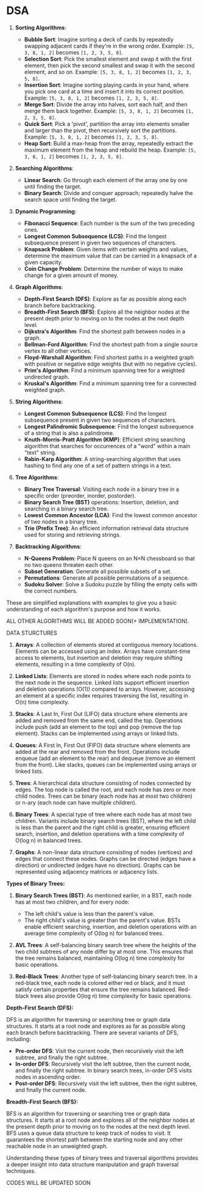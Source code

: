 # DSA

1. **Sorting Algorithms**:
   - **Bubble Sort**: Imagine sorting a deck of cards by repeatedly swapping adjacent cards if they're in the wrong order.
     Example: `[5, 3, 8, 1, 2]` becomes `[1, 2, 3, 5, 8]`.
   - **Selection Sort**: Pick the smallest element and swap it with the first element, then pick the second smallest and swap it with the second element, and so on.
     Example: `[5, 3, 8, 1, 2]` becomes `[1, 2, 3, 5, 8]`.
   - **Insertion Sort**: Imagine sorting playing cards in your hand, where you pick one card at a time and insert it into its correct position.
     Example: `[5, 3, 8, 1, 2]` becomes `[1, 2, 3, 5, 8]`.
   - **Merge Sort**: Divide the array into halves, sort each half, and then merge them back together.
     Example: `[5, 3, 8, 1, 2]` becomes `[1, 2, 3, 5, 8]`.
   - **Quick Sort**: Pick a 'pivot', partition the array into elements smaller and larger than the pivot, then recursively sort the partitions.
     Example: `[5, 3, 8, 1, 2]` becomes `[1, 2, 3, 5, 8]`.
   - **Heap Sort**: Build a max-heap from the array, repeatedly extract the maximum element from the heap and rebuild the heap.
     Example: `[5, 3, 8, 1, 2]` becomes `[1, 2, 3, 5, 8]`.

2. **Searching Algorithms**:
   - **Linear Search**: Go through each element of the array one by one until finding the target.
   - **Binary Search**: Divide and conquer approach; repeatedly halve the search space until finding the target.

3. **Dynamic Programming**:
   - **Fibonacci Sequence**: Each number is the sum of the two preceding ones.
   - **Longest Common Subsequence (LCS)**: Find the longest subsequence present in given two sequences of characters.
   - **Knapsack Problem**: Given items with certain weights and values, determine the maximum value that can be carried in a knapsack of a given capacity.
   - **Coin Change Problem**: Determine the number of ways to make change for a given amount of money.

4. **Graph Algorithms**:
   - **Depth-First Search (DFS)**: Explore as far as possible along each branch before backtracking.
   - **Breadth-First Search (BFS)**: Explore all the neighbor nodes at the present depth prior to moving on to the nodes at the next depth level.
   - **Dijkstra's Algorithm**: Find the shortest path between nodes in a graph.
   - **Bellman-Ford Algorithm**: Find the shortest path from a single source vertex to all other vertices.
   - **Floyd-Warshall Algorithm**: Find shortest paths in a weighted graph with positive or negative edge weights (but with no negative cycles).
   - **Prim's Algorithm**: Find a minimum spanning tree for a weighted undirected graph.
   - **Kruskal's Algorithm**: Find a minimum spanning tree for a connected weighted graph.

5. **String Algorithms**:
   - **Longest Common Subsequence (LCS)**: Find the longest subsequence present in given two sequences of characters.
   - **Longest Palindromic Subsequence**: Find the longest subsequence of a string that is also a palindrome.
   - **Knuth-Morris-Pratt Algorithm (KMP)**: Efficient string searching algorithm that searches for occurrences of a "word" within a main "text" string.
   - **Rabin-Karp Algorithm**: A string-searching algorithm that uses hashing to find any one of a set of pattern strings in a text.

6. **Tree Algorithms**:
   - **Binary Tree Traversal**: Visiting each node in a binary tree in a specific order (preorder, inorder, postorder).
   - **Binary Search Tree (BST)** operations: Insertion, deletion, and searching in a binary search tree.
   - **Lowest Common Ancestor (LCA)**: Find the lowest common ancestor of two nodes in a binary tree.
   - **Trie (Prefix Tree)**: An efficient information retrieval data structure used for storing and retrieving strings.

7. **Backtracking Algorithms**:
   - **N-Queens Problem**: Place N queens on an N×N chessboard so that no two queens threaten each other.
   - **Subset Generation**: Generate all possible subsets of a set.
   - **Permutations**: Generate all possible permutations of a sequence.
   - **Sudoku Solver**: Solve a Sudoku puzzle by filling the empty cells with the correct numbers.

These are simplified explanations with examples to give you a basic understanding of each algorithm's purpose and how it works.

ALL OTHER ALGORITHMS WILL BE ADDED SOON(+ IMPLEMENTATION).


DATA STURCTURES



1. **Arrays**: A collection of elements stored at contiguous memory locations. Elements can be accessed using an index. Arrays have constant-time access to elements, but insertion and deletion may require shifting elements, resulting in a time complexity of O(n).

2. **Linked Lists**: Elements are stored in nodes where each node points to the next node in the sequence. Linked lists support efficient insertion and deletion operations (O(1)) compared to arrays. However, accessing an element at a specific index requires traversing the list, resulting in O(n) time complexity.

3. **Stacks**: A Last In, First Out (LIFO) data structure where elements are added and removed from the same end, called the top. Operations include push (add an element to the top) and pop (remove the top element). Stacks can be implemented using arrays or linked lists.

4. **Queues**: A First In, First Out (FIFO) data structure where elements are added at the rear and removed from the front. Operations include enqueue (add an element to the rear) and dequeue (remove an element from the front). Like stacks, queues can be implemented using arrays or linked lists.

5. **Trees**: A hierarchical data structure consisting of nodes connected by edges. The top node is called the root, and each node has zero or more child nodes. Trees can be binary (each node has at most two children) or n-ary (each node can have multiple children).

6. **Binary Trees**: A special type of tree where each node has at most two children. Variants include binary search trees (BST), where the left child is less than the parent and the right child is greater, ensuring efficient search, insertion, and deletion operations with a time complexity of O(log n) in balanced trees.

7. **Graphs**: A non-linear data structure consisting of nodes (vertices) and edges that connect these nodes. Graphs can be directed (edges have a direction) or undirected (edges have no direction). Graphs can be represented using adjacency matrices or adjacency lists.



**Types of Binary Trees:**

1. **Binary Search Trees (BST)**: As mentioned earlier, in a BST, each node has at most two children, and for every node:
   - The left child's value is less than the parent's value.
   - The right child's value is greater than the parent's value.
   BSTs enable efficient searching, insertion, and deletion operations with an average time complexity of O(log n) for balanced trees.

2. **AVL Trees**: A self-balancing binary search tree where the heights of the two child subtrees of any node differ by at most one. This ensures that the tree remains balanced, maintaining O(log n) time complexity for basic operations.

3. **Red-Black Trees**: Another type of self-balancing binary search tree. In a red-black tree, each node is colored either red or black, and it must satisfy certain properties that ensure the tree remains balanced. Red-black trees also provide O(log n) time complexity for basic operations.

**Depth-First Search (DFS):**

DFS is an algorithm for traversing or searching tree or graph data structures. It starts at a root node and explores as far as possible along each branch before backtracking. There are several variants of DFS, including:
- **Pre-order DFS**: Visit the current node, then recursively visit the left subtree, and finally the right subtree.
- **In-order DFS**: Recursively visit the left subtree, then the current node, and finally the right subtree. In binary search trees, in-order DFS visits nodes in ascending order.
- **Post-order DFS**: Recursively visit the left subtree, then the right subtree, and finally the current node.

**Breadth-First Search (BFS):**

BFS is an algorithm for traversing or searching tree or graph data structures. It starts at a root node and explores all of the neighbor nodes at the present depth prior to moving on to the nodes at the next depth level. BFS uses a queue data structure to keep track of nodes to visit. It guarantees the shortest path between the starting node and any other reachable node in an unweighted graph.

Understanding these types of binary trees and traversal algorithms provides a deeper insight into data structure manipulation and graph traversal techniques.




CODES WILL BE UPDATED SOON
